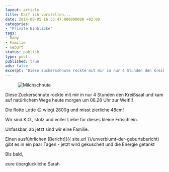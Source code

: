 ```yaml
---
layout: article
title: Darf ich vorstellen...
date: 2014-09-05 16:33:47.000000000 +02:00
categories:
- "Private Einblicke"
tags:
- Baby
- Familie
- Geburt
status: publish
type: post
published: true
ads: false
excerpt: "Diese Zuckerschnute rockte mit mir in nur 4 Stunden den Kreißsaal und kam auf natürlichem Wege heute morgen um 06.28 Uhr zur Welt!!!"
---
```

<figure>
	<img src="{{ site.url }}/images/img_4562.jpg" alt="Milchschnute" />
</figure>

Diese Zuckerschnute rockte mit mir in nur 4 Stunden den Kreißsaal und kam auf natürlichem Wege heute morgen um 06.28 Uhr zur Welt!!!

Die flotte Lotte :wink: wiegt 2800g und misst zierliche 48cm!

Wir sind K.O., stolz und voller Liebe für dieses kleine Fröschlein.

Unfassbar, ab jetzt sind wir eine Familie.

Einen ausführlichen [Bericht]({{ site.url }}/unverblumt-der-geburtsbericht) gibt es in ein paar Tagen - jetzt wird gekuschelt und die Energie getankt

Bis bald,

eure überglückliche Sarah

